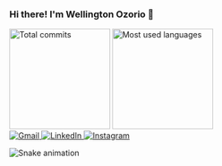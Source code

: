 ### Hi there! I'm Wellington Ozorio 👋

<div>
  <img src="https://github-readme-stats.vercel.app/api?username=wozorio&theme=solarized-dark&show_icons=true&include_all_commits=true&count_private=true" alt="Total commits" height="180">
  <img src="https://github-readme-stats.vercel.app/api/top-langs/?username=wozorio&theme=solarized-dark&layout=compact&langs_count=16" alt="Most used languages" height="180">
</div>

<div>
  <a href="mailto:well.ozorio@gmail.com" target="_blank">
    <img src="https://img.shields.io/badge/-Gmail-%23333?style=for-the-badge&logo=gmail&logoColor=white" alt="Gmail">
  </a>
  <a href="https://www.linkedin.com/in/wozorio/" target="_blank">
    <img src="https://img.shields.io/badge/-LinkedIn-%230077B5?style=for-the-badge&logo=linkedin&logoColor=white" alt="LinkedIn">
  </a>
  <a href="https://www.instagram.com/well.ozorio/" target="_blank">
    <img src="https://img.shields.io/badge/-Instagram-%23E4405F?style=for-the-badge&logo=instagram&logoColor=white" alt="Instagram">
  </a>

  ![Snake animation](https://github.com/wozorio/wozorio/blob/output/github-contribution-grid-snake.svg)
</div>
